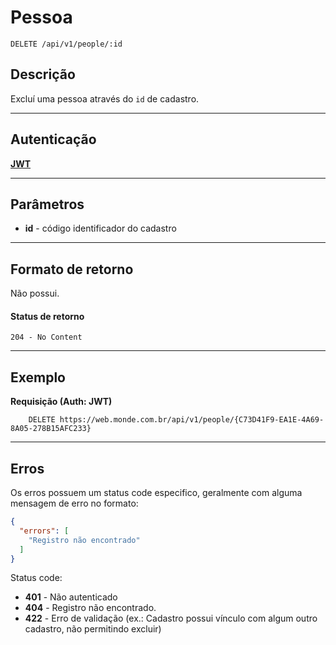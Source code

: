 # Pessoa

    DELETE /api/v1/people/:id

## Descrição
Excluí uma pessoa através do `id` de cadastro.

***

## Autenticação
**[JWT](../authentication/POST_auth_token.md)**

***

## Parâmetros

  - **id** - código identificador do cadastro

***

## Formato de retorno

  Não possui.

#### Status de retorno

    204 - No Content

***

## Exemplo

**Requisição (Auth: JWT)**

        DELETE https://web.monde.com.br/api/v1/people/{C73D41F9-EA1E-4A69-8A05-278B15AFC233}

***

## Erros
  Os erros possuem um status code especifico, geralmente com alguma mensagem de erro no formato:
  ``` json
  {
    "errors": [
      "Registro não encontrado"
    ]
  }
  ```

  Status code:
  - **401** - Não autenticado
  - **404** - Registro não encontrado.
  - **422** - Erro de validação (ex.: Cadastro possui vínculo com algum outro cadastro, não permitindo excluir)
